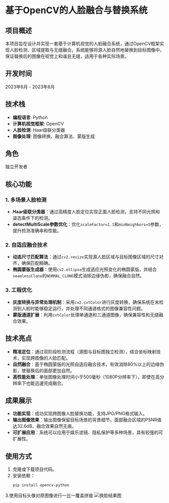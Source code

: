 # 基于OpenCV的人脸融合与替换系统

## 项目概述

本项目旨在设计并实现一套基于计算机视觉的人脸融合系统，通过OpenCV框架实现人脸检测、区域提取与无缝融合。系统能够将源人脸自然地替换到目标图像中，保证替换后的图像在视觉上和谐且无缝，适用于各种实际场景。

## 开发时间

2023年6月 - 2023年8月

## 技术栈

- **编程语言**: Python
- **计算机视觉框架**: OpenCV
- **人脸检测**: Haar级联分类器
- **图像处理**: 图像转换、融合算法、蒙版生成

## 角色

独立开发者

## 核心功能

### 1. 多场景人脸检测

- **Haar级联分类器**：通过高精度人脸定位实现正面人脸检测，支持不同光照和姿态条件下的检测。
- **detectMultiScale参数优化**：优化`scaleFactor=1.1`和`minNeighbors=5`参数，提升检测准确率和性能。

### 2. 自适应融合技术

- **动态尺寸匹配算法**：通过`cv2.resize`实现源人脸区域与目标图像区域的尺寸对齐，确保匹配精确。
- **椭圆蒙版生成器**：使用`cv2.ellipse`生成适应光照变化的椭圆蒙版，并结合`seamlessClone`的`NORMAL_CLONE`模式消除边缘伪影，确保融合自然。

### 3. 工程优化

- **灰度转换与异常处理机制**：采用`cv2.cvtColor`进行灰度转换，确保系统在未检测到人脸时能够稳定运行，并处理不同通道格式的图像兼容性问题。
- **蒙版通道扩展**：利用`cvtColor`处理单通道和三通道图像，确保兼容性和无缝融合效果。

## 技术亮点

- **精准定位**：通过双阶段检测流程（源图与目标图独立检测），结合坐标映射技术，实现跨图像的人脸匹配。
- **自然融合**：基于椭圆蒙版的光照自适应融合技术，有效消除80%以上的边缘伪影，使替换后的面部更加自然。
- **高性能处理**：单张图像处理时间小于500毫秒（1080P分辨率下），即使在高分辨率下也能迅速完成融合。

## 成果展示

- **功能实现**：成功实现跨图像人脸替换功能，支持JPG/PNG格式输入。
- **输出图像效果**：输出图像保留目标场景的背景细节，面部融合区域的PSNR值达32.6dB，融合效果自然无痕。
- **可扩展应用**：系统可以应用于娱乐滤镜、隐私保护等多种场景，具有较强的可扩展性。

## 使用方式

1. 克隆或下载项目代码。
2. 安装依赖：
   ```bash
   pip install opencv-python
3.使用目标头像对原图像进行一比一覆盖拼接
![换脸结果图](https://github.com/user-attachments/assets/b5ab0fd0-3035-4ddc-a674-7d4778f870a6)



